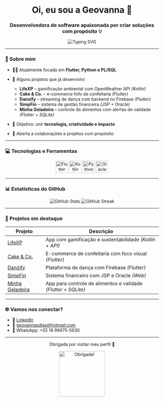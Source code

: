 <h1 align="center">Oi, eu sou a Geovanna 👋</h1>
<h3 align="center">Desenvolvedora de software apaixonada por criar soluções com propósito 💡</h3>

<p align="center">
  <img src="https://readme-typing-svg.herokuapp.com?font=Fira+Code&color=F27BB1&center=true&vCenter=true&width=700&lines=Desenvolvedora+de+software+%F0%9F%92%BB;Apaixonada+por+Kotlin%2C+Python+e+SQL;Estudante+de+ADS+%F0%9F%93%96;Projetos+com+prop%C3%B3sito+e+estilo+%F0%9F%92%95" alt="Typing SVG" />
</p>

---

### 🌸 Sobre mim
- 👩‍💻 Atualmente focada em **Flutter, Python e PL/SQL**
- 🚀 Alguns projetos que já desenvolvi:
  - **LifeXP** – gamificação ambiental com OpenWeather API *(Kotlin)*
  - **Cake & Co.** – e-commerce fofo de confeitaria *(Flutter)*
  - **Danzify** – streaming de dança com backend no Firebase *(Flutter)*
  - **SimpFin** – sistema de gestão financeira *(JSP + Oracle)*
  - **Minha Geladeira** – controle de alimentos com alertas de validade *(Flutter + SQLite)*

- 🎯 Objetivo: unir **tecnologia, criatividade e impacto**
- 🤝 Aberta a colaborações e projetos com propósito

---

### 💻 Tecnologias e Ferramentas

<p align="center">
  <img src="https://cdn.jsdelivr.net/gh/devicons/devicon/icons/flutter/flutter-original.svg" width="40" alt="Flutter" />
  <img src="https://cdn.jsdelivr.net/gh/devicons/devicon/icons/kotlin/kotlin-original.svg" width="40" alt="Kotlin" />
  <img src="https://cdn.jsdelivr.net/gh/devicons/devicon/icons/python/python-original.svg" width="40" alt="Python" />
  <img src="https://cdn.jsdelivr.net/gh/devicons/devicon/icons/oracle/oracle-original.svg" width="40" alt="Oracle" />
</p>

---

### 📊 Estatísticas do GitHub

<p align="center">
  <img src="https://github-readme-stats.vercel.app/api?username=Geotryy&show_icons=true&theme=rose_pine&hide_border=true" alt="GitHub Stats"/>
  <img src="https://github-readme-streak-stats.herokuapp.com/?user=Geotryy&theme=rose_pine&hide_border=true" alt="GitHub Streak"/>
</p>

---

### 🧩 Projetos em destaque

| Projeto           | Descrição                                                              |
|-------------------|------------------------------------------------------------------------|
| [LifeXP](https://github.com/Geotryy/LifeXP)               | App com gamificação e sustentabilidade *(Kotlin + API)*           |
| [Cake & Co.](https://github.com/Geotryy/Cake-Co)          | E-commerce de confeitaria com foco visual *(Flutter)*             |
| [Danzify](https://github.com/Geotryy/Danzify)             | Plataforma de dança com Firebase *(Flutter)*                      |
| [SimpFin](https://github.com/Geotryy/SimpFin)             | Sistema financeiro com JSP e Oracle *(Web)*                       |
| [Minha Geladeira](https://github.com/Geotryy/Minha-Geladeira) | App para controle de alimentos e validade *(Flutter + SQLite)*    |

---

### 🌐 Vamos nos conectar?

- 💼 [LinkedIn](https://linkedin.com/in/geosdias)  
- 📧 geovannasdias@hotmail.com  
- 📱 WhatsApp: +55 18 99675-5630  

---

<p align="center">
  Obrigada por visitar meu perfil 💖
</p>
<p align="center">
  <img src="https://media.giphy.com/media/MDJ9IbxxvDUQM/giphy.gif" width="150" alt="Obrigada!" />
</p>
